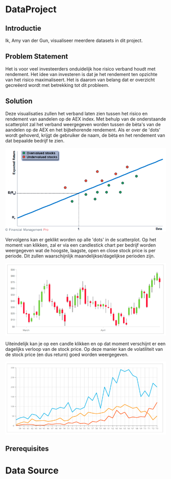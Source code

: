 # DataProject
## Introductie
Ik, Amy van der Gun, visualiseer meerdere datasets in dit project.

## Problem Statement
Het is voor veel investeerders onduidelijk hoe risico verband houdt met rendement. Het idee van investeren is dat je het rendement ten opzichte van het risico maximaliseert. Het is daarom van belang dat er overzicht gecreëerd wordt met betrekking tot dit probleem.

## Solution
Deze visualisaties zullen het verband laten zien tussen het risico en rendement van aandelen op de AEX index.
Met behulp van de onderstaande scatterplot zal het verband weergegeven worden tussen de bèta's van de aandelen op de AEX en het bijbehorende rendement. Als er over de 'dots' wordt gehoverd, krijgt de gebruiker de naam, de bèta en het rendement van dat bepaalde bedrijf te zien.

![](doc/SML.png)

Vervolgens kan er geklikt worden op alle 'dots' in de scatterplot. Op het moment van klikken, zal er via een candlestick chart per bedrijf worden weergegeven wat de hoogste, laagste, open en close stock price is per periode. Dit zullen waarschijnlijk maandelijkse/dagelijkse perioden zijn.

![](doc/CANDLE.png)

Uiteindelijk kan je op een candle klikken en op dat moment verschijnt er een dagelijks verloop van de stock price. Op deze manier kan de volatiliteit van de stock price (en dus return) goed worden weergegeven.

![](doc/LINE.png)



## Prerequisites
# Data Source
